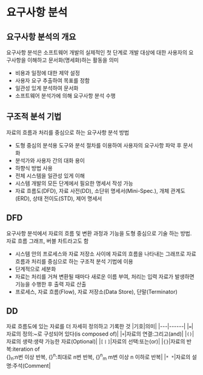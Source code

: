 # 요구사항 분석

## 요구사항 분석의 개요
요구사항 분석은 소프트웨어 개발의 실제적인 첫 단계로 개발 대상에 대한 사용자의 요구사항을 이해하고 문서화(명세화)하는 활동을 의미
- 비용과 일정에 대한 제약 설정
- 사용자 요구 추출하여 목표를 정함
- 일관성 있게 분석하여 문서화
- 소프트웨어 분석가에 의해 요구사항 분석 수행

## 구조적 분석 기법
자료의 흐름과 처리를 중심으로 하는 요구사항 분석 방법
- 도형 중심의 분석용 도구와 분석 절차를 이용하여 사용자의 요구사항 파악 후 문서화
- 분석가와 사용자 간의 대화 용이
- 하향식 방법 사용
- 전체 시스템을 일관성 있게 이해
- 시스템 개발의 모든 단계에서 필요한 명세서 작성 가능
- 자료 흐름도(DFD), 자료 사전(DD), 소단위 명세서(Mini-Spec.), 개체 관계도(ERD), 상태 전이도(STD), 제어 명세서

## DFD
요구사항 분석에서 자료의 흐름 및 변환 과정과 기능을 도형 중심으로 기술 하는 방법. 자료 흐름 그래프, 버블 차트라고도 함
- 시스템 안의 프로세스와 자료 저장소 사이에 자료의 흐름을 나타내는 그래프로 자료 흐름과 처리를 중심으로 하는 구조적 분석 기법에 이용
- 단계적으로 세분화
- 자료는 처리를 거쳐 변환될 때마다 새로운 이름 부여, 처리는 입력 자료가 발생하면 기능을 수행한 후 출력 자료 산출
- 프로세스, 자료 흐름(Flow), 자료 저장소(Data Store), 단말(Terminator)

## DD
자료 흐름도에 있는 자료를 더 자세히 정의하고 기록한 것
|기호|의미|
|---|------|
|`=`|자료의 정의:~로 구성되어 있다(is composed of)|
|`+`|자료의 연결:그리고(and)|
|`()`|자료의 생략:생략 가능한 자료(Optional)|
|`[ㅣ]`|자료의 선택:또는(or)|
|`{}`|자료의 반복:iteration of<br>{}<sub>n</sub>:n번 이상 반복, {}<sup>n</sup>:최대로 n번 반복, {}<sup>n</sup><sub>m</sub> m번 이상 n 이하로 반복|
|`* *`|자료의 설명:주석(Comment|
